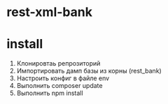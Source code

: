 # rest-xml-bank

# install

1. Клонировтаь репрозиторий
2. Импортировать дамп базы из корны (rest_bank)
3. Настроить конфиг в файле env
4. Выполнить composer update
5. Выполнить npm install
